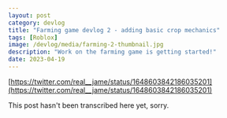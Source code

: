 ```yaml
---
layout: post
category: devlog
title: "Farming game devlog 2 - adding basic crop mechanics"
tags: [Roblox]
image: /devlog/media/farming-2-thumbnail.jpg
description: "Work on the farming game is getting started!"
date: 2023-04-19
---
```

[https://twitter.com/real__jame/status/1648603842186035201](https://twitter.com/real__jame/status/1648603842186035201)

This post hasn't been transcribed here yet, sorry.

